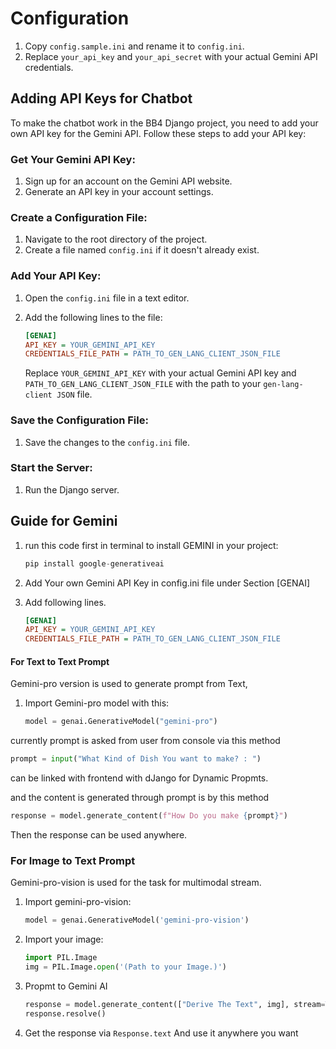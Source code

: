 # Configuration

1. Copy `config.sample.ini` and rename it to `config.ini`.
2. Replace `your_api_key` and `your_api_secret` with your actual Gemini API credentials.

## Adding API Keys for Chatbot

To make the chatbot work in the BB4 Django project, you need to add your own API key for the Gemini API. Follow these steps to add your API key:

### Get Your Gemini API Key:
1. Sign up for an account on the Gemini API website.
2. Generate an API key in your account settings.

### Create a Configuration File:
1. Navigate to the root directory of the project.
2. Create a file named `config.ini` if it doesn't already exist.

### Add Your API Key:
1. Open the `config.ini` file in a text editor.
2. Add the following lines to the file:

    ```ini
    [GENAI]
    API_KEY = YOUR_GEMINI_API_KEY
    CREDENTIALS_FILE_PATH = PATH_TO_GEN_LANG_CLIENT_JSON_FILE
    ```

    Replace `YOUR_GEMINI_API_KEY` with your actual Gemini API key and `PATH_TO_GEN_LANG_CLIENT_JSON_FILE` with the path to your `gen-lang-client JSON` file.

### Save the Configuration File:
1. Save the changes to the `config.ini` file.

### Start the Server:
1. Run the Django server.


## Guide for Gemini
1. run this code first in terminal to install GEMINI in your project:

    ```python
    pip install google-generativeai
    ```
2. Add Your own Gemini API Key in config.ini file under Section [GENAI]
3. Add following lines.

    ```ini
    [GENAI]
    API_KEY = YOUR_GEMINI_API_KEY
    CREDENTIALS_FILE_PATH = PATH_TO_GEN_LANG_CLIENT_JSON_FILE
    ```

#### For Text to Text Prompt

Gemini-pro version is used to generate prompt from Text,

1. Import Gemini-pro model with this:
    ```python
    model = genai.GenerativeModel("gemini-pro")
    ```

currently prompt is asked from user from console via this method

```python
prompt = input("What Kind of Dish You want to make? : ")
```

can be linked with frontend with dJango for Dynamic Propmts.

and the content is generated through prompt is by this method

```python
response = model.generate_content(f"How Do you make {prompt}")
```

Then the response can be used anywhere.

### For Image to Text Prompt

Gemini-pro-vision is used for the task for multimodal stream.

1. Import gemini-pro-vision:

    ```python
    model = genai.GenerativeModel('gemini-pro-vision')
    ```

2. Import your image: 

    ```python
    import PIL.Image
    img = PIL.Image.open('(Path to your Image.)')
    ```

3. Propmt to Gemini AI

    ```python
    response = model.generate_content(["Derive The Text", img], stream=True)
    response.resolve()
    ```

4. Get the response via ```Response.text``` And use it anywhere you want






